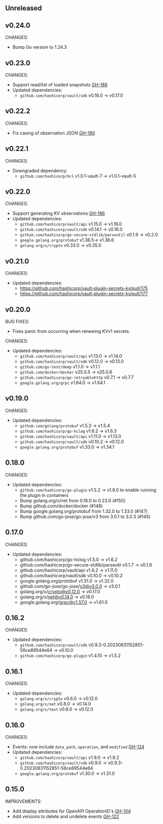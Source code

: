 ## Unreleased

## v0.24.0

CHANGES:

* Bump Go version to 1.24.3

## v0.23.0

CHANGES:

* Support read/list of loaded snapshots [GH-188](https://github.com/hashicorp/vault-plugin-secrets-kv/pull/188)
* Updated dependencies:
  * `github.com/hashicorp/vault/sdk` v0.16.0 -> v0.17.0

## v0.22.2

CHANGES:

* Fix casing of observation JSON [GH-189](https://github.com/hashicorp/vault-plugin-secrets-kv/pull/189)

## v0.22.1

CHANGES:

* Downgraded dependency:
  * `github.com/hashicorp/hcl` v1.0.1-vault-7 -> v1.0.1-vault-5

## v0.22.0

CHANGES:

* Support generating KV observations [GH-186](https://github.com/hashicorp/vault-plugin-secrets-kv/pull/186)
* Updated dependencies:
  * `github.com/hashicorp/vault/api` v1.15.0 -> v1.16.0
  * `github.com/hashicorp/vault/sdk` v0.14.1 -> v0.16.0
  * `github.com/hashicorp/go-secure-stdlib/parseutil` v0.1.9 -> v0.2.0
  * `google.golang.org/protobuf` v1.36.5-> v1.36.6
  * `golang.org/x/crypto` v0.33.0 -> v0.35.0

## v0.21.0

CHANGES:

* Updated dependencies:
  * https://github.com/hashicorp/vault-plugin-secrets-kv/pull/175
  * https://github.com/hashicorp/vault-plugin-secrets-kv/pull/177

## v0.20.0

BUG FIXES:

* Fixes panic from occurring when renewing KVv1 secrets.

CHANGES:

* Updated dependencies:
  * `github.com/hashicorp/vault/api` v1.13.0 -> v1.14.0
  * `github.com/hashicorp/vault/sdk` v0.12.0 -> v0.13.0
  * `github.com/go-test/deep` v1.1.0 -> v1.1.1
  * `github.com/docker/docker` v25.0.5 -> v25.0.6
  * `github.com/hashicorp/go-retryablehttp` v0.7.1 -> v0.7.7
  * `google.golang.org/grpc` v1.64.0 -> v1.64.1

## v0.19.0

CHANGES:

* Updated dependencies:
  * `github.com/golang/protobuf` v1.5.3 -> v1.5.4
  * `github.com/hashicorp/go-hclog` v1.6.2 -> v1.6.3
  * `github.com/hashicorp/vault/api` v1.11.0 -> v1.13.0
  * `github.com/hashicorp/vault/sdk` v0.10.2 -> v0.12.0
  * `google.golang.org/protobuf` v1.33.0 -> v1.34.1

## 0.18.0

CHANGES:

* Updated dependencies:
  * `github.com/hashicorp/go-plugin` v1.5.2 -> v1.6.0 to enable running the plugin in containers
  * Bump golang.org/x/net from 0.18.0 to 0.23.0 (#150)
  * Bump github.com/docker/docker (#148)
  * Bump google.golang.org/protobuf from 1.32.0 to 1.33.0 (#147)
  * Bump github.com/go-jose/go-jose/v3 from 3.0.1 to 3.0.3 (#145)

## 0.17.0

CHANGES:

* Updated dependencies:
  * github.com/hashicorp/go-hclog v1.5.0 -> v1.6.2
  * github.com/hashicorp/go-secure-stdlib/parseutil v0.1.7 -> v0.1.8
  * github.com/hashicorp/vault/api v1.9.2 -> v1.11.0
  * github.com/hashicorp/vault/sdk v0.10.0 -> v0.10.2
  * google.golang.org/protobuf v1.31.0 -> v1.32.0
  * github.com/go-jose/go-jose/v3@v3.0.0 -> v3.0.1
  * golang.org/x/crypto@v0.12.0 -> v0.17.0
  * golang.org/x/net@v0.14.0 -> v0.18.0
  * google.golang.org/grpc@v1.57.0 -> v1.61.0

## 0.16.2

CHANGES:

* Updated dependencies:
  * `github.com/hashicorp/vault/sdk` v0.9.3-0.20230831152851-56ce89544e64 -> v0.10.0
  * `github.com/hashicorp/go-plugin` v1.4.10 -> v1.5.2

## 0.16.1

CHANGES:

* Updated dependencies:
  * `golang.org/x/crypto` v0.6.0 -> v0.12.0
  * `golang.org/x/net` v0.8.0 -> v0.14.0
  * `golang.org/x/text` v0.8.0 -> v0.12.0
## 0.16.0

CHANGES:

* Events: now include `data_path`, `operation`, and `modified` [GH-124](https://github.com/hashicorp/vault-plugin-secrets-kv/pull/124)
* Updated dependencies:
   * `github.com/hashicorp/vault/api` v1.9.0 -> v1.9.2
   * `github.com/hashicorp/vault/sdk` v0.9.0 -> v0.9.3-0.20230831152851-56ce89544e64
   * `google.golang.org/protobuf` v1.30.0 ->  v1.31.0

## 0.15.0

IMPROVEMENTS:

* Add display attributes for OpenAPI OperationID's [GH-104](https://github.com/hashicorp/vault-plugin-secrets-kv/pull/104)
* Add versions to delete and undelete events [GH-122](https://github.com/hashicorp/vault-plugin-secrets-kv/pull/122)
